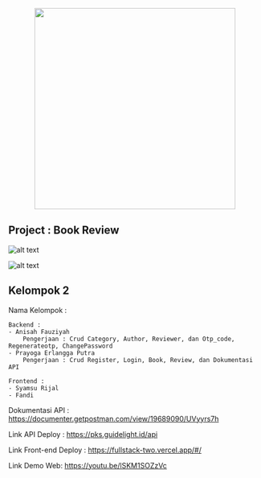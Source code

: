 <p align="center"><a href="https://laravel.com" target="_blank"><img src="https://raw.githubusercontent.com/laravel/art/master/logo-lockup/5%20SVG/2%20CMYK/1%20Full%20Color/laravel-logolockup-cmyk-red.svg" width="400"></a></p>

## Project : Book Review

![alt text](https://gitlab.com/anisahuji/fullstack/-/raw/master/SS1.png?raw=true)</p>
![alt text](https://gitlab.com/anisahuji/fullstack/-/raw/master/SS2.png?raw=true)</p>

## Kelompok 2

Nama Kelompok :

    Backend :
    - Anisah Fauziyah
        Pengerjaan : Crud Category, Author, Reviewer, dan Otp_code, Regenerateotp, ChangePassword
    - Prayoga Erlangga Putra
        Pengerjaan : Crud Register, Login, Book, Review, dan Dokumentasi API

    Frontend :
    - Syamsu Rijal
    - Fandi

Dokumentasi API : https://documenter.getpostman.com/view/19689090/UVyyrs7h

Link API Deploy : https://pks.guidelight.id/api

Link Front-end Deploy : https://fullstack-two.vercel.app/#/

Link Demo Web: https://youtu.be/lSKM1SOZzVc
